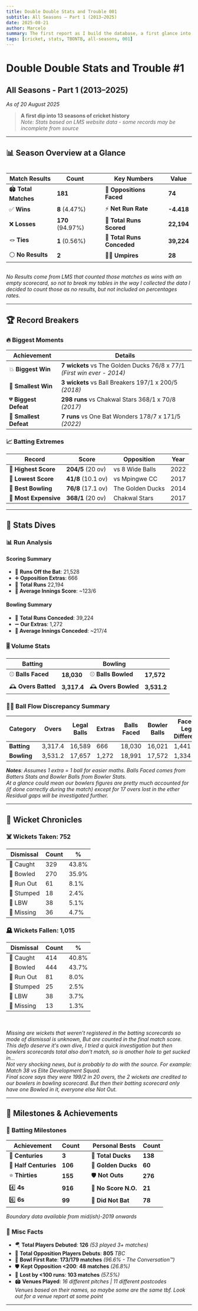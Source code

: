 ```yaml
---
title: Double Double Stats and Trouble 001
subtitle: All Seasons – Part 1 (2013–2025)
date: 2025-08-21
author: Marcelo
summary: The first report as I build the database, a first glance into our team's history from 2013-2025. This report provides a broad overview of our match results, run scoring, and wickets breakdown...
tags: [cricket, stats, TBONTB, all-seasons, 001]
---
```


# Double Double Stats and Trouble #1
## All Seasons - Part 1 (2013–2025)
*As of 20 August 2025*

> **A first dip into 13 seasons of cricket history**  
> *Note: Stats based on LMS website data - some records may be incomplete from source*

---

## 📊 Season Overview at a Glance

<div style="display: flex; justify-content: space-between;">

| **Match Results** | **Count** | | **Key Numbers** | **Value** |
|-------------------|-----------|---|-----------------|-----------|
| 🏟️ **Total Matches** | **181** | | 🎯 **Oppositions Faced** | **74** |
| ✅ **Wins** | **8** (4.47%) | | ⚡ **Net Run Rate** | **-4.418** |
| ❌ **Losses** | **170** (94.97%) | | 🏏 **Total Runs Scored** | **22,194** |
| 🪢 **Ties** | **1** (0.56%) | | 🎳 **Total Runs Conceded** | **39,224** |
| ⚪ **No Results** | **2** | | 👨‍⚖️ **Umpires** | **28** |

</div>

*No Results come from LMS that counted those matches as wins with an empty scorecard, so not to break my tables in the way I collected the data I decided to count those as no results, but not included on percentages rates.*

---

## 🏆 Record Breakers

### 🔥 **Biggest Moments**
| **Achievement** | **Details** |
|-----------------|-------------|
| 💥 **Biggest Win** | **7 wickets** vs The Golden Ducks 76/8 x 77/1 *(First win ever - 2014)* |
| 🤏 **Smallest Win** | **3 wickets** vs Ball Breakers 197/1 x 200/5 *(2018)* |
| 💔 **Biggest Defeat** | **298 runs** vs Chakwal Stars 368/1 x 70/8 *(2017)* |
| 🤏 **Smallest Defeat** | **7 runs** vs One Bat Wonders 178/7 x 171/5 *(2022)* |

### 📈 **Batting Extremes**
| **Record** | **Score** | **Opposition** | **Year** |
|------------|-----------|----------------|----------|
| 🎢 **Highest Score** | **204/5** (20 ov) | vs 8 Wide Balls | 2022 |
| 🐣 **Lowest Score** | **41/8** (10.1 ov) | vs Mpingwe CC | 2017 |
| 🎱 **Best Bowling** | **76/8** (17.1 ov) | The Golden Ducks | 2014 |
| 💸 **Most Expensive** | **368/1** (20 ov) | Chakwal Stars | 2017 |

---

## 🧮 Stats Dives

### 📊 **Run Analysis**

#### **Scoring Summary**

- 🏃 **Runs Off the Bat**: 21,528
- ➕ **Opposition Extras**: 666
- 🎳 **Total Runs** 22,194  
- **📍 Average Innings Score**: ~123/6 

#### **Bowling Summary** 
- 🎳 **Total Runs Conceded**: 39,224
- ➖ **Our Extras**: 1,272
- **📍 Average Innings Conceded**: ~217/4



### 🎚️ **Volume Stats**
| **Batting** | | **Bowling** | |
|-------------|---|-------------|---|
| ⚾ **Balls Faced** | **18,030** | ⚾ **Balls Bowled** | **17,572** |
| 🕰️ **Overs Batted** | **3,317.4** | 🕰️ **Overs Bowled** | **3,531.2** |

### 😵‍💫 **Ball Flow Discrepancy Summary**

| **Category** | **Overs** | **Legal Balls** | **Extras** | **Balls Faced**| **Bowler Balls** | **Faced x Legal Difference** | **Residual Gap** | **Legal Balls Gap** | **Missing Overs Gap**|
|--------------|--------------|-------------|------------------|-------------|---------------|----------------|---------------|---------------------|---------------------|
| **Batting**      | 3,317.4      | 16,589      | 666              | 18,030      | 16,021        | 1,441          | 775           | 568                 | 113.3 |
| **Bowling**   | 3,531.2      | 17,657      | 1,272            | 18,991      | 17,572        | 1,334          | 62            | 85                  | 17 |

***Notes**: Assumes 1 extra = 1 ball for easier maths. Balls Faced comes from Batters Stats and Bowler Balls from Bowler Stats.* 
<br>*At a glance could mean our bowlers figures are pretty much accounted for (if done correctly during the match) except for 17 overs lost in the ether*
<br>*Residual gaps will be investigated further.*

---

## 🎳 Wicket Chronicles

### ☠️ **Wickets Taken: 752** 


| Dismissal | Count | % |
|-----------|-------|---|
| 🫴 Caught | 329 | 43.8% |
| 🥎 Bowled | 270 | 35.9% |
| 🏃 Run Out | 61 | 8.1% |
| 🧤 Stumped | 18 | 2.4% |
| 🦵 LBW | 38 | 5.1% |
| 🥸 Missing | 36 | 4.7% |



### 🪦 **Wickets Fallen: 1,015**


| Dismissal | Count | % |
|-----------|-------|---|
| 🫴 Caught | 414 | 40.8% |
| 🥎 Bowled | 444 | 43.7% |
| 🏃 Run Out | 81 | 8.0% |
| 🧤 Stumped | 25 | 2.5% |
| 🦵 LBW | 38 | 3.7% |
| 🥸 Missing | 13 | 1.3% |

<br><i>
<br>Missing are wickets that weren't registered in the batting scorecards so mode of dismissal is unknown, But are counted in the final match score. 
<br>This defo deserve it's own dive, I tried a quick investigation but then bowlers scorecards total also don't match, so is another hole to get sucked in...
<br>Not very shocking news, but is probably to do with the source. For example: Match 38 vs Elite Development Squad. 
<br>Final score says they were 199/2 in 20 overs, the 2 wickets are credited to our bowlers in bowling scorecard. But then their batting scorecard only have one Bowled in it, everyone else Not Out.</i>

---

## 🏅 Milestones & Achievements

### 🎯 **Batting Milestones**
| **Achievement** | **Count** | | **Personal Bests** | **Count** |
|-----------------|-----------|---|-------------------|-----------|
| 💯 **Centuries** | **3** | | 🦆 **Total Ducks** | **138** |
| 🎉 **Half Centuries** | **106** | | 🥇 **Golden Ducks** | **60** |
| ⭐ **Thirties** | **155** | | 🛡️ **Not Outs** | **276** |
| 4️⃣ **4s** | **916**  | | 🚫 **No Score N.O.** | **21** |
| 6️⃣ **6s** | **99**  | | 🏏 **Did Not Bat** | **78** |

*Boundary data available from mid(ish)-2019 onwards*

### 🎲 **Misc Facts**
- 🪂 **Total Players Debuted**: **126** *(53 played 3+ matches)*
- 🤺 **Total Opposition Players Debuts**: **805** *TBC*
- 🤝 **Bowl First Rate**: **173/179 matches** *(96.6% - The Conversation™)*
- 🛡️ **Kept Opposition <200**: **48 matches** *(26.8%)*  
- 💪 **Lost by <100 runs**: **103 matches** *(57.5%)*
- 🏟️ **Venues Played**: *16 different pitches | 11 different postcodes* 
<br>*Venues based on their names, so maybe some are the same tbf. Look out for a venue report at some point*

---
